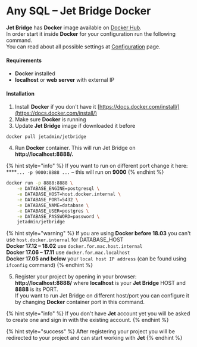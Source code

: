 # Any SQL – Jet Bridge Docker

**Jet Bridge** has **Docker** image available on [Docker Hub](https://cloud.docker.com/u/jetadmin/repository/docker/jetadmin/jetbridge).  
In order start it inside **Docker** for your configuration run the following command.  
You can read about all possible settings at [Configuration](../configuration.md) page.

#### Requirements

* **Docker** installed
* **localhost** or **web server** with external IP

#### Installation

1. Install **Docker** if you don't have it [https://docs.docker.com/install/](https://docs.docker.com/install/)
2. Make sure **Docker** is running
3. Update **Jet Bridge** image if downloaded it before

```text
docker pull jetadmin/jetbridge
```

4. Run **Docker** container. This will run Jet Bridge on **http://localhost:8888/.** 

{% hint style="info" %}
If you want to run on different port change it here:  
****`... -p 9000:8888 ...` – this will run on **9000**
{% endhint %}

```bash
docker run -p 8888:8888 \
    -e DATABASE_ENGINE=postgresql \
    -e DATABASE_HOST=host.docker.internal \
    -e DATABASE_PORT=5432 \
    -e DATABASE_NAME=database \
    -e DATABASE_USER=postgres \
    -e DATABASE_PASSWORD=password \
    jetadmin/jetbridge
```

{% hint style="warning" %}
If you are using **Docker before 18.03** you can't use `host.docker.internal` for DATABASE\_HOST  
**Docker 17.12 – 18.02** use `docker.for.mac.host.internal`  
**Docker 17.06 – 17.11** use `docker.for.mac.localhost`  
**Docker 17.05 and below** your `local host IP address` \(can be found using `ifconfig` command\)
{% endhint %}

5. Register your project by opening in your browser:   
**http://localhost:8888/** where **localhost** is your **Jet Bridge** HOST and **8888** is its PORT.  
If you want to run Jet Bridge on different host/port you can configure it by changing **Docker** container port in this command. 

{% hint style="info" %}
If you don't have **Jet** account yet you will be asked to create one and sign in with the existing account.
{% endhint %}

{% hint style="success" %}
After registering your project you will be redirected to your project and can start working with **Jet**
{% endhint %}

